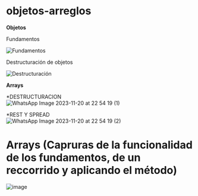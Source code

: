 # objetos-arreglos
**Objetos**

Fundamentos

![Fundamentos](https://github.com/DennisCatana/objetos-arreglos/assets/150082943/09ed8e1e-c106-4f3c-a398-7db3e65759a4)

Destructuración de objetos

![Destructuración](https://github.com/DennisCatana/objetos-arreglos/assets/150082943/b545a047-d959-4799-94a5-576649afa836)



**Arrays**

*DESTRUCTURACION <br>
![WhatsApp Image 2023-11-20 at 22 54 19 (1)](https://github.com/DennisCatana/objetos-arreglos/assets/117743538/b6c914d2-d7b8-4cc5-b528-75c3ae5aab1d)

*REST Y SPREAD <br>
![WhatsApp Image 2023-11-20 at 22 54 19 (2)](https://github.com/DennisCatana/objetos-arreglos/assets/117743538/61b27b7f-f043-4b71-8944-39f404c05f1c)


# Arrays (Capruras de la funcionalidad de los fundamentos, de un reccorrido y aplicando el método)

![image](https://github.com/DennisCatana/objetos-arreglos/assets/117743091/6fa0c5b8-6038-4c4d-aef1-39afcc89408f)



